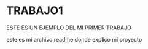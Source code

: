 # TRABAJO1
ESTE ES UN EJEMPLO DEL MI PRIMER TRABAJO

este es mi archivo readme donde explico mi proyectp

